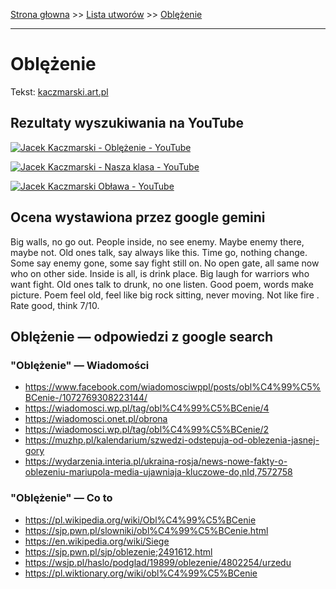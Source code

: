 [Strona głowna](../index.md) >> [Lista utworów](../list.md) >> [Oblężenie](366.md)

---

# Oblężenie

Tekst: [kaczmarski.art.pl](https://www.kaczmarski.art.pl/tworczosc/wiersze/oblezenie/)

## Rezultaty wyszukiwania na YouTube

[![Jacek Kaczmarski - Oblężenie - YouTube](http://img.youtube.com/vi/59iOpirD5wA/0.jpg)](https://www.youtube.com/watch?v=59iOpirD5wA "Jacek Kaczmarski - Oblężenie - YouTube")

[![Jacek Kaczmarski - Nasza klasa - YouTube](http://img.youtube.com/vi/NTNcxGVgn9I/0.jpg)](https://www.youtube.com/watch?v=NTNcxGVgn9I "Jacek Kaczmarski - Nasza klasa - YouTube")

[![Jacek Kaczmarski Obława - YouTube](http://img.youtube.com/vi/1UIzl4_SFp4/0.jpg)](https://www.youtube.com/watch?v=1UIzl4_SFp4 "Jacek Kaczmarski Obława - YouTube")

## Ocena wystawiona przez google gemini

Big walls, no go out. People inside, no see enemy. Maybe enemy there, maybe not. Old ones talk, say always like this. 
Time go, nothing change. Some say enemy gone, some say fight still on. No open gate, all same now who on other side.
Inside is all, is drink place. Big laugh for warriors who want fight. Old ones talk to drunk, no one listen. Good poem, words make picture.
Poem feel old, feel like big rock sitting, never moving. Not like fire . Rate good, think 7/10.


## Oblężenie — odpowiedzi z google search

### "Oblężenie" — Wiadomości

 - <https://www.facebook.com/wiadomosciwppl/posts/obl%C4%99%C5%BCenie-/1072769308223144/>
 - <https://wiadomosci.wp.pl/tag/obl%C4%99%C5%BCenie/4>
 - <https://wiadomosci.onet.pl/obrona>
 - <https://wiadomosci.wp.pl/tag/obl%C4%99%C5%BCenie/2>
 - <https://muzhp.pl/kalendarium/szwedzi-odstepuja-od-oblezenia-jasnej-gory>
 - <https://wydarzenia.interia.pl/ukraina-rosja/news-nowe-fakty-o-oblezeniu-mariupola-media-ujawniaja-kluczowe-do,nId,7572758>

### "Oblężenie" — Co to

 - <https://pl.wikipedia.org/wiki/Obl%C4%99%C5%BCenie>
 - <https://sjp.pwn.pl/slowniki/obl%C4%99%C5%BCenie.html>
 - <https://en.wikipedia.org/wiki/Siege>
 - <https://sjp.pwn.pl/sjp/oblezenie;2491612.html>
 - <https://wsjp.pl/haslo/podglad/19899/oblezenie/4802254/urzedu>
 - <https://pl.wiktionary.org/wiki/obl%C4%99%C5%BCenie>

